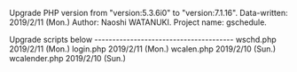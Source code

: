 Upgrade PHP version from "version:5.3.6i0" to "version:7.1.16". 
Data-written: 2019/2/11 (Mon.)
Author: Naoshi WATANUKI.
Project name: gschedule.

Upgrade scripts below ---------------------------------------
 wschd.php      2019/2/11   (Mon.)
 login.php      2019/2/11   (Mon.)
 wcalen.php     2019/2/10   (Sun.)
 wcalender.php  2019/2/10   (Sun.)
